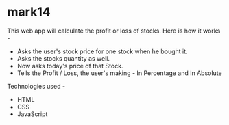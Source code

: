 # mark14


This web app will calculate the profit or loss of stocks.
Here is how it works - 
- Asks the user's stock price for one stock when he bought it.
- Asks the stocks quantity as well.
- Now asks today's price of that Stock.
- Tells the Profit / Loss, the user's making - In Percentage and In Absolute

Technologies used -
- HTML
- CSS
- JavaScript


